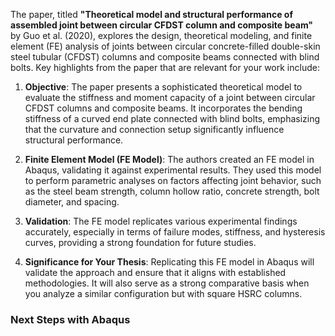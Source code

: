 The paper, titled **"Theoretical model and structural performance of assembled joint between circular CFDST column and composite beam"** by Guo et al. (2020), explores the design, theoretical modeling, and finite element (FE) analysis of joints between circular concrete-filled double-skin steel tubular (CFDST) columns and composite beams connected with blind bolts. Key highlights from the paper that are relevant for your work include:

1. **Objective**: The paper presents a sophisticated theoretical model to evaluate the stiffness and moment capacity of a joint between circular CFDST columns and composite beams. It incorporates the bending stiffness of a curved end plate connected with blind bolts, emphasizing that the curvature and connection setup significantly influence structural performance.

2. **Finite Element Model (FE Model)**: The authors created an FE model in Abaqus, validating it against experimental results. They used this model to perform parametric analyses on factors affecting joint behavior, such as the steel beam strength, column hollow ratio, concrete strength, bolt diameter, and spacing.

3. **Validation**: The FE model replicates various experimental findings accurately, especially in terms of failure modes, stiffness, and hysteresis curves, providing a strong foundation for future studies.

4. **Significance for Your Thesis**: Replicating this FE model in Abaqus will validate the approach and ensure that it aligns with established methodologies. It will also serve as a strong comparative basis when you analyze a similar configuration but with square HSRC columns.

### Next Steps with Abaqus
